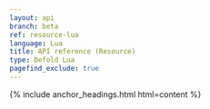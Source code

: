 ```yaml
---
layout: api
branch: beta
ref: resource-lua
language: Lua
title: API reference (Resource)
type: Defold Lua
pagefind_exclude: true
---
```

{% include anchor_headings.html html=content %}